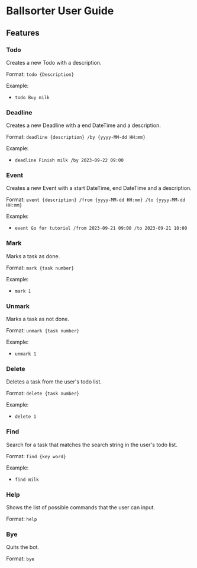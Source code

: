 # Ballsorter User Guide

## Features 

### Todo

Creates a new Todo with a description.

Format: `todo {Description}`

Example:
- `todo Buy milk`

### Deadline

Creates a new Deadline with a end DateTime and a description.

Format: `deadline {description} /by {yyyy-MM-dd HH:mm}`

Example:
- `deadline Finish milk /by 2023-09-22 09:00`

### Event

Creates a new Event with a start DateTime, end DateTime and a description.

Format: `event {description} /from {yyyy-MM-dd HH:mm} /to {yyyy-MM-dd HH:mm}`

Example:
- `event Go for tutorial /from 2023-09-21 09:00 /to 2023-09-21 10:00`

### Mark

Marks a task as done.

Format: `mark {task number}`

Example:
- `mark 1`

### Unmark

Marks a task as not done.

Format: `unmark {task number}`

Example:
- `unmark 1`

### Delete

Deletes a task from the user's todo list.

Format: `delete {task number}`

Example:
- `delete 1`

### Find

Search for a task that matches the search string in the user's todo list.

Format: `find {key word}`

Example:
- `find milk`

### Help

Shows the list of possible commands that the user can input.

Format: `help`

### Bye

Quits the bot.

Format: `bye`
